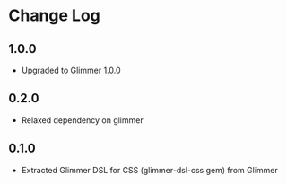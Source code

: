 # Change Log

## 1.0.0

- Upgraded to Glimmer 1.0.0

## 0.2.0

- Relaxed dependency on glimmer

## 0.1.0

- Extracted Glimmer DSL for CSS (glimmer-dsl-css gem) from Glimmer
